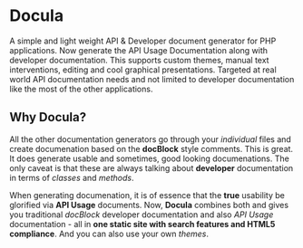 # Docula
A simple and light weight API &amp; Developer document generator for PHP applications. Now generate the API Usage Documentation along with developer documentation. This supports custom themes, manual text interventions, editing and cool graphical presentations. Targeted at real world API documentation needs and not limited to developer documentation like the most of the other applications.
## Why Docula?
All the other documentation generators go through your _individual_ files and create documenation based on the **docBlock** style comments. This is great. It does generate usable and sometimes, good looking documenations. The only caveat is that these are always talking about **developer** documentation in terms of _classes_ and _methods_.

When generating documenation, it is of essence that the **true** usability be glorified via **API Usage** documents. Now, **Docula** combines both and gives you traditional _docBlock_ developer documentation and also _API Usage_ documentation - all in **one static site with search features and HTML5 compliance**. And you can also use your own _themes_.
